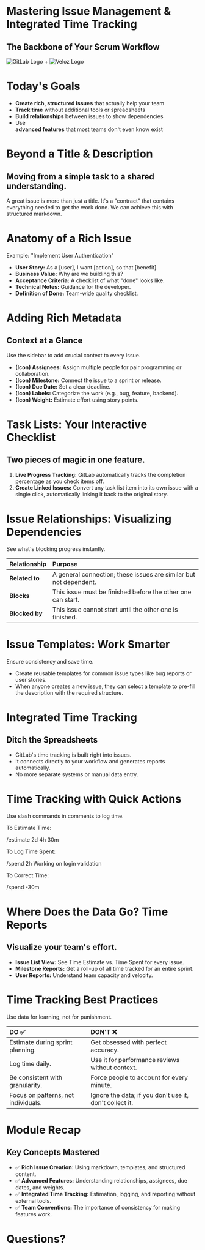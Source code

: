 # Mastering Issue Management & Integrated Time Tracking

## The Backbone of Your Scrum Workflow

![GitLab Logo](https://gitlab.com/assets/favicon-72a2cad5025aa931d6ea56c3201d1f18e68a8cd39788c7c80d5b2b82aa5143ef.png) + ![Veloz Logo](https://img1.wsimg.com/isteam/ip/55a4d049-b669-44b1-befb-5cbb852ac163/Veloz-Logo.svg/:/rs=w:59,h:59,cg:true,m/cr=w:59,h:59/qt=q:100/ll)


# Today's Goals

* **Create rich, structured issues** that actually help your team
* **Track time** without additional tools or spreadsheets
* **Build relationships** between issues to show dependencies
* Use  
   **advanced features** that most teams don't even know exist

# Beyond a Title & Description

## Moving from a simple task to a shared understanding.

A great issue is more than just a title. It's a "contract" that contains everything needed to get the work done. We can achieve this with structured markdown.

# Anatomy of a Rich Issue

Example: "Implement User Authentication"

* **User Story:** As a \[user\], I want \[action\], so that \[benefit\].
* **Business Value:** Why are we building this?
* **Acceptance Criteria:** A checklist of what "done" looks like.
* **Technical Notes:** Guidance for the developer.
* **Definition of Done:** Team-wide quality checklist.

# Adding Rich Metadata

## Context at a Glance

Use the sidebar to add crucial context to every issue.

* **(Icon) Assignees:** Assign multiple people for pair programming or collaboration.
* **(Icon) Milestone:** Connect the issue to a sprint or release.
* **(Icon) Due Date:** Set a clear deadline.
* **(Icon) Labels:** Categorize the work (e.g., bug, feature, backend).
* **(Icon) Weight:** Estimate effort using story points.

# Task Lists: Your Interactive Checklist

## Two pieces of magic in one feature.

1. **Live Progress Tracking:** GitLab automatically tracks the completion percentage as you check items off.
2. **Create Linked Issues:** Convert any task list item into its own issue with a single click, automatically linking it back to the original story.

# Issue Relationships: Visualizing Dependencies

See what's blocking progress instantly.

| Relationship | Purpose |
| :---- | :---- |
| **Related to** | A general connection; these issues are similar but not dependent. |
| **Blocks** | This issue must be finished before the other one can start. |
| **Blocked by** | This issue cannot start until the other one is finished. |


# Issue Templates: Work Smarter

Ensure consistency and save time.

* Create reusable templates for common issue types like bug reports or user stories.
* When anyone creates a new issue, they can select a template to pre-fill the description with the required structure.


# Integrated Time Tracking

## Ditch the Spreadsheets

* GitLab's time tracking is built right into issues.
* It connects directly to your workflow and generates reports automatically.
* No more separate systems or manual data entry.

# Time Tracking with Quick Actions

Use slash commands in comments to log time.

To Estimate Time:

/estimate 2d 4h 30m

To Log Time Spent:

/spend 2h Working on login validation

To Correct Time:

/spend \-30m


# Where Does the Data Go? Time Reports

## Visualize your team's effort.

* **Issue List View:** See Time Estimate vs. Time Spent for every issue.
* **Milestone Reports:** Get a roll-up of all time tracked for an entire sprint.
* **User Reports:** Understand team capacity and velocity.

# Time Tracking Best Practices

Use data for learning, not for punishment.

| DO ✅ | DON'T ❌ |
| :---- | :---- |
| Estimate during sprint planning. | Get obsessed with perfect accuracy. |
| Log time daily. | Use it for performance reviews without context. |
| Be consistent with granularity. | Force people to account for every minute. |
| Focus on patterns, not individuals. | Ignore the data; if you don't use it, don't collect it. |

# Module Recap

## Key Concepts Mastered

* ✅  **Rich Issue Creation:** Using markdown, templates, and structured content.  
* ✅  **Advanced Features:** Understanding relationships, assignees, due dates, and weights.
* ✅  **Integrated Time Tracking:** Estimation, logging, and reporting without external tools.
* ✅  **Team Conventions:** The importance of consistency for making features work.

# Questions?

